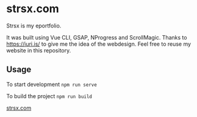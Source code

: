 # strsx.com

Strsx is my eportfolio.

It was built using Vue CLI, GSAP, NProgress and ScrollMagic.
Thanks to https://iuri.is/ to give me the idea of the webdesign.
Feel free to reuse my website in this repository.

## Usage

To start development
`npm run serve`

To build the project
`npm run build`

[strsx.com](https://strsx.com/)